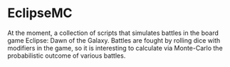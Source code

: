 # EclipseMC
At the moment, a collection of scripts that simulates battles in the board game Eclipse: Dawn of the Galaxy. Battles are fought by rolling dice with modifiers in the game, so it is interesting to calculate via Monte-Carlo the probabilistic outcome of various battles.
